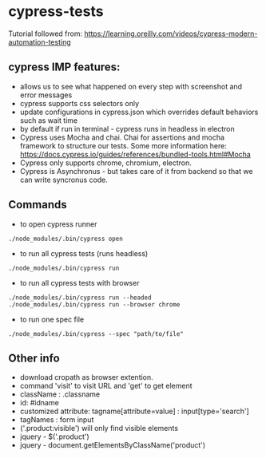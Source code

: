 # cypress-tests
Tutorial followed from: https://learning.oreilly.com/videos/cypress-modern-automation-testing

## cypress IMP features:
- allows us to see what happened on every step with screenshot and error messages 
- cypress supports css selectors only
- update configurations in cypress.json which overrides default behaviors such as wait time
- by default if run in terminal - cypress runs in headless in electron
- Cypress uses Mocha and chai. Chai for assertions and mocha framework to structure our tests. Some more information here: https://docs.cypress.io/guides/references/bundled-tools.html#Mocha
- Cypress only supports chrome, chromium, electron.
- Cypress is Asynchronus - but takes care of it from backend so that we can write syncronus code.

## Commands
- to open cypress runner
```
./node_modules/.bin/cypress open
```

- to run all cypress tests (runs headless)
```
./node_modules/.bin/cypress run
```

- to run all cypress tests with browser
```
./node_modules/.bin/cypress run --headed
./node_modules/.bin/cypress run --browser chrome
```

- to run one spec file
```
./node_modules/.bin/cypress --spec "path/to/file"
```

## Other info
- download cropath as browser extention.
- command 'visit' to visit URL and 'get' to get element
- className : .classname
- id: #idname
- customized attribute: tagname[attribute=value] : input[type='search']
- tagNames : form input
- ('.product:visible') will only find visible elements
- jquery - $('.product')
- jquery - document.getElementsByClassName('product')


